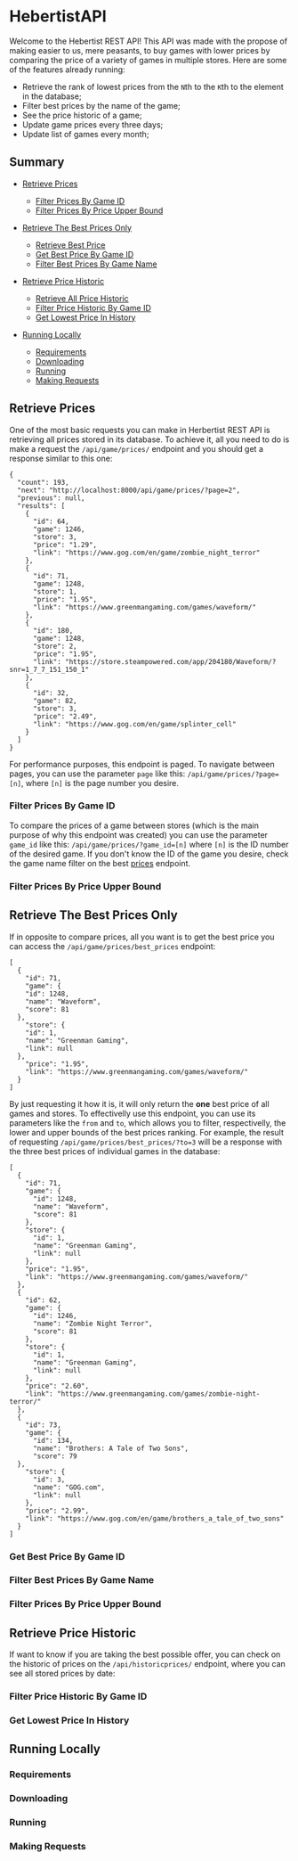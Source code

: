 # HebertistAPI

Welcome to the Hebertist REST API! This API was made with the propose of making easier to us, mere peasants, to buy games with lower prices by comparing the price of a variety of games in multiple stores. Here are some of the features already running:
- Retrieve the rank of lowest prices from the `N`th to the `K`th to the element in the database;
- Filter best prices by the name of the game;
- See the price historic of a game;
- Update game prices every three days;
- Update list of games every month;


## Summary

- [Retrieve Prices](#retrieve-prices)
  - [Filter Prices By Game ID](#filter-prices-by-game-id)
  - [Filter Prices By Price Upper Bound](#filter-prices-by-price-upper-bound)

- [Retrieve The Best Prices Only](#retrieve-the-best-prices-only)
  - [Retrieve Best Price](#retrieve-best-price)
  - [Get Best Price By Game ID](#get-best-price-by-game-id)
  - [Filter Best Prices By Game Name](#filter-best-prices-by-game-name)

- [Retrieve Price Historic](#retrieve-price-historic)
  - [Retrieve All Price Historic](#retrieve-all-price-historic)
  - [Filter Price Historic By Game ID](#filter-price-historic-by-game-id)
  - [Get Lowest Price In History](#get-lowest-price-in-history)

- [Running Locally](#running-locally)
  - [Requirements](#requirements)
  - [Downloading](#downloading)
  - [Running](#running)
  - [Making Requests](#making-requests)


## Retrieve Prices

One of the most basic requests you can make in Herbertist REST API is retrieving all prices stored in its database. To achieve it, all you need to do is make a request the `/api/game/prices/` endpoint and you should get a response similar to this one:

```
{
  "count": 193,
  "next": "http://localhost:8000/api/game/prices/?page=2",
  "previous": null,
  "results": [
    {
      "id": 64,
      "game": 1246,
      "store": 3,
      "price": "1.29",
      "link": "https://www.gog.com/en/game/zombie_night_terror"
    },
    {
      "id": 71,
      "game": 1248,
      "store": 1,
      "price": "1.95",
      "link": "https://www.greenmangaming.com/games/waveform/"
    },
    {
      "id": 180,
      "game": 1248,
      "store": 2,
      "price": "1.95",
      "link": "https://store.steampowered.com/app/204180/Waveform/?snr=1_7_7_151_150_1"
    },
    {
      "id": 32,
      "game": 82,
      "store": 3,
      "price": "2.49",
      "link": "https://www.gog.com/en/game/splinter_cell"
    }
  ]
}
```

For performance purposes, this endpoint is paged. To navigate between pages, you can use the parameter `page` like this: `/api/game/prices/?page=[n]`, where `[n]` is the page number you desire.

### Filter Prices By Game ID

To compare the prices of a game between stores (which is the main purpose of why this endpoint was created) you can use the parameter `game_id`
like this: `/api/game/prices/?game_id=[n]` where `[n]` is the ID number of the desired game. If you don't know the ID of the game you desire, check the game name filter on the best [prices](#filter-best-prices-by-game-name) endpoint.

### Filter Prices By Price Upper Bound

## Retrieve The Best Prices Only

If in opposite to compare prices, all you want is to get the best price you can access the `/api/game/prices/best_prices` endpoint:

```
[
  {
    "id": 71,
    "game": {
    "id": 1248,
    "name": "Waveform",
    "score": 81
  },
    "store": {
    "id": 1,
    "name": "Greenman Gaming",
    "link": null
  },
    "price": "1.95",
    "link": "https://www.greenmangaming.com/games/waveform/"
  }
]
```

By just requesting it how it is, it will only return the **one** best price of all games and stores. To effectivelly use this endpoint, you can use its parameters like the `from` and `to`, which allows you to filter, respectivelly, the lower and upper bounds of the best prices ranking. For example, the result of requesting `/api/game/prices/best_prices/?to=3` will be a response with the three best prices of individual games in the database:

```
[
  {
    "id": 71,
    "game": {
      "id": 1248,
      "name": "Waveform",
      "score": 81
    },
    "store": {
      "id": 1,
      "name": "Greenman Gaming",
      "link": null
    },
    "price": "1.95",
    "link": "https://www.greenmangaming.com/games/waveform/"
  },
  {
    "id": 62,
    "game": {
      "id": 1246,
      "name": "Zombie Night Terror",
      "score": 81
    },
    "store": {
      "id": 1,
      "name": "Greenman Gaming",
      "link": null
    },
    "price": "2.60",
    "link": "https://www.greenmangaming.com/games/zombie-night-terror/"
  },
  {
    "id": 73,
    "game": {
      "id": 134,
      "name": "Brothers: A Tale of Two Sons",
      "score": 79
  },
    "store": {
      "id": 3,
      "name": "GOG.com",
      "link": null
    },
    "price": "2.99",
    "link": "https://www.gog.com/en/game/brothers_a_tale_of_two_sons"
  }
]
```

### Get Best Price By Game ID

### Filter Best Prices By Game Name

### Filter Prices By Price Upper Bound

## Retrieve Price Historic

If want to know if you are taking the best possible offer, you can check on the historic of prices on the `/api/historicprices/` endpoint, where you can see all stored prices by date:


### Filter Price Historic By Game ID

### Get Lowest Price In History

## Running Locally

### Requirements

### Downloading

### Running

### Making Requests
